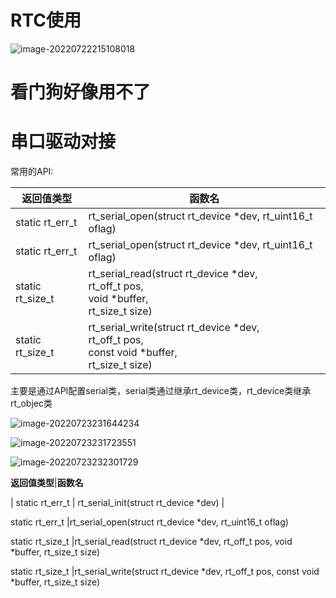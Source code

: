 

# RTC使用



![image-20220722215108018](C:\Users\刘佩羽\Desktop\GIT教学\summer2022\liupeiyu\第4天\作业\作业.assets\image-20220722215108018.png)

# 看门狗好像用不了





# 串口驱动对接

常用的API:

| **返回值类型**   | 函数名                                                       |
| ---------------- | ------------------------------------------------------------ |
| static rt_err_t  | rt_serial_open(struct rt_device *dev, rt_uint16_t oflag)     |
| static rt_err_t  | rt_serial_open(struct rt_device *dev, rt_uint16_t oflag)     |
| static rt_size_t | rt_serial_read(struct rt_device *dev,<br/>                                rt_off_t          pos,<br/>                                void             *buffer,<br/>                                rt_size_t         size) |
| static rt_size_t | rt_serial_write(struct rt_device *dev,<br/>                                 rt_off_t          pos,<br/>                                 const void       *buffer,<br/>                                 rt_size_t         size) |

主要是通过API配置serial类，serial类通过继承rt_device类，rt_device类继承rt_objec类

![image-20220723231644234](C:\Users\刘佩羽\Desktop\GIT教学\summer2022\liupeiyu\第4天\作业\作业.assets\image-20220723231644234.png)

![image-20220723231723551](C:\Users\刘佩羽\Desktop\GIT教学\summer2022\liupeiyu\第4天\作业\作业.assets\image-20220723231723551.png)

![image-20220723232301729](C:\Users\刘佩羽\Desktop\GIT教学\summer2022\liupeiyu\第4天\作业\作业.assets\image-20220723232301729.png)

**返回值类型**|**函数名**

| static rt_err_t | rt_serial_init(struct rt_device *dev) |

static rt_err_t |rt_serial_open(struct rt_device *dev, rt_uint16_t oflag)

static rt_size_t |rt_serial_read(struct rt_device *dev,
                                rt_off_t          pos,
                                void             *buffer,
                                rt_size_t         size)

static rt_size_t |rt_serial_write(struct rt_device *dev,
                                 rt_off_t          pos,
                                 const void       *buffer,
                                 rt_size_t         size)

